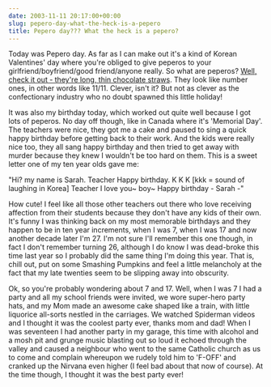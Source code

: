 ```yaml
---
date: 2003-11-11 20:17:00+00:00
slug: pepero-day-what-the-heck-is-a-pepero
title: Pepero day??? What the heck is a pepero?
---
```


Today was Pepero day.  As far as I can make out it's a kind of Korean Valentines' day where you're obliged to give peperos to your girlfriend/boyfriend/good friend/anyone really. So what are peperos? [Well, check it out - they're long, thin chocolate straws](http://web.wanadoo.be/tmk/pocky/pepero%20300.htm). They look like number ones, in other words like 11/11. Clever, isn't it? But not as clever as the confectionary industry who no doubt spawned this little holiday!

It was also my birthday today, which worked out quite well because I got lots of peperos. No day off though, like in Canada where it's 'Memorial Day'. The teachers were nice, they got me a cake and paused to sing a quick happy birthday before getting back to their work. And the kids were really nice too, they all sang happy birthday and then tried to get away with murder because they knew I wouldn't be too hard on them. This is a sweet letter one of my ten year olds gave me: 

"Hi? my name is Sarah. 
Teacher Happy birthday. K K K                                           [kkk = sound of laughing in Korea] 
Teacher I love you~ 
boy~ 
             Happy birthday 
                                     - Sarah -"         

How cute! I feel like all those other teachers out there who love receiving affection from their students because they don't have any kids of their own. It's funny I was thinking back on my most memorable birthdays and they happen to be in ten year increments, when I was 7, when I was 17 and now another decade later I'm 27. I'm not sure I'll remember this one though, in fact I don't remember turning 26, although I do know I was dead-broke this time last year so I probably did the same thing I'm doing this year. That is, chill out, put on some Smashing Pumpkins and feel a little melancholy at the fact that my late twenties seem to be slipping away into obscurity. 

Ok, so you're probably wondering about 7 and 17. Well, when I was 7 I had a party and all my school friends were invited, we wore super-hero party hats, and my Mom made an awesome cake shaped like a train, with little liquorice all-sorts nestled in the carriages. We watched Spiderman videos and I thought it was the coolest party ever, thanks mom and dad! When I was seventeen I had another party in my garage, this time with alcohol and a mosh pit and grunge music blasting out so loud it echoed through the valley and caused a neighbour who went to the same Catholic church as us to come and complain whereupon we rudely told him to 'F-OFF' and cranked up the Nirvana even higher (I feel bad about that now of course). At the time though, I thought it was the best party ever!
